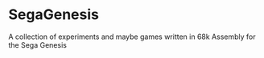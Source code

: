 # SegaGenesis
A collection of experiments and maybe games written in 68k Assembly for the Sega Genesis
